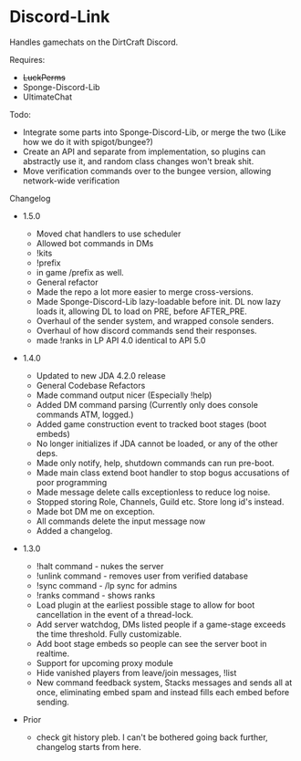 # Discord-Link
Handles gamechats on the DirtCraft Discord.

Requires:
- ~~LuckPerms~~
- Sponge-Discord-Lib
- UltimateChat

Todo:
 - Integrate some parts into  Sponge-Discord-Lib, or merge the two (Like how we do it with spigot/bungee?)
 - Create an API and separate from implementation, so plugins can abstractly use it, and random class changes won't break shit.
 - Move verification commands over to the bungee version, allowing network-wide verification
 
Changelog
  - 1.5.0
    - Moved chat handlers to use scheduler
    - Allowed bot commands in DMs
    - !kits
    - !prefix 
    - in game /prefix as well.
    - General refactor
    - Made the repo a lot more easier to merge cross-versions.
    - Made Sponge-Discord-Lib lazy-loadable before init. DL now lazy loads it, allowing DL to load on PRE, before AFTER_PRE.
    - Overhaul of the sender system, and wrapped console senders. 
    - Overhaul of how discord commands send their responses.
    - made !ranks in LP API 4.0 identical to API 5.0

  - 1.4.0
    - Updated to new JDA 4.2.0 release
    - General Codebase Refactors
    - Made command output nicer (Especially !help)
    - Added DM command parsing (Currently only does console commands ATM, logged.)
    - Added game construction event to tracked boot stages (boot embeds)
    - No longer initializes if JDA cannot be loaded, or any of the other deps.
    - Made only notify, help, shutdown commands can run pre-boot.
    - Made main class extend boot handler to stop bogus accusations of poor programming
    - Made message delete calls exceptionless to reduce log noise.
    - Stopped storing Role, Channels, Guild etc. Store long id's instead.
    - Made bot DM me on exception.
    - All commands delete the input message now
    - Added a changelog.
  
  - 1.3.0
    - !halt command - nukes the server
    - !unlink command - removes user from verified database
    - !sync command - /lp sync for admins
    - !ranks command - shows ranks
    - Load plugin at the earliest possible stage to allow for boot cancellation in the event of a thread-lock.
    - Add server watchdog, DMs listed people if a game-stage exceeds the time threshold. Fully customizable.
    - Add boot stage embeds so people can see the server boot in realtime.
    - Support for upcoming proxy module
    - Hide vanished players from leave/join messages, !list
    - New command feedback system, Stacks messages and sends all at once, eliminating embed spam and instead fills each embed before sending.
    
  - Prior
    - check git history pleb. I can't be bothered going back further, changelog starts from here.